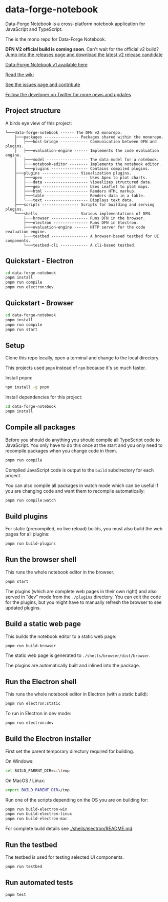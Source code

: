 # data-forge-notebook

Data-Forge Notebook is a cross-platform notebook application for JavaScript and TypeScript.

The is the mono repo for Data-Forge Notebook.

**DFN V2 official build is coming soon**. Can't wait for the official v2 build? [Jump into the releases page and download the latest v2 release candidate](https://github.com/data-forge-notebook/data-forge-notebook/releases)

[Data-Forge Notebook v1 available here](https://www.data-forge-notebook.com/)

[Read the wiki](https://github.com/data-forge-notebook/data-forge-notebook/wiki)

[See the issues page and contribute](https://github.com/data-forge-notebook/data-forge-notebook/issues)

[Follow the developer on Twitter for more news and updates](https://twitter.com/codecapers)

## Project structure

A birds eye view of this project:

```
└───data-forge-notebook ------ The DFN v2 monorepo.
    ├───packages --------------- Packages shared within the monorepo.
    │   ├───host-bridge ------------ Communication between DFN and plugins.
    │   ├───evaluation-engine ------ Implements the code evaluation engine.
    │   ├───model ------------------ The data model for a notebook.
    │   ├───notebook-editor -------- Implements the notebook editor.
    │   └───plugins ---------------- Contains compiled plugins.
    ├───plugins ---------------- Visualization plugins.
    │   ├───apex ------------------- Uses Apex to plot charts.
    │   ├───data ------------------- Visualizes structured data.
    │   ├───geo -------------------- Uses Leaflet to plot maps.
    │   ├───html ------------------- Renders HTML markup.
    │   ├───table ------------------ Renders data in a table.
    │   └───text ------------------- Displays text data.
    ├───scripts ---------------- Scripts for building and serving plugins.
    └───shells ----------------- Various implementations of DFN.
        ├───browser ---------------- Runs DFN in the browser.
        ├───electron --------------- Runs DFN in Electron.
        ├───evaluation-engine ------ HTTP server for the code evaluation engine.
        ├───testbed ---------------- A browser-based testbed for UI components.
        └───testbed-cli ------------ A cli-based testbed.
```
## Quickstart - Electron

```bash
cd data-forge-notebook
pnpm install
pnpm run compile
pnpm run electron:dev
```

## Quickstart - Browser

```bash
cd data-forge-notebook
pnpm install
pnpm run compile
pnpm run start
```

## Setup 

Clone this repo locally, open a terminal and change to the local directory.

This projects used `pnpm` instead of `npm` because it's so much faster.

Install pnpm:

```bash
npm install -g pnpm
```

Install dependencies for this project:

```bash
cd data-forge-notebook
pnpm install
```

## Compile all packages

Before you should do anything you should compile all TypeScript code to JavaScript. You only have to do this once at the start and you only need to recompile packages when you change code in them.

```bash
pnpm run compile
```

Compiled JavaScript code is output to the `build` subdirectory for each project.

You can also compile all packages in watch mode which can be useful if you are changing code and want them to recompile automatically:

```bash
pnpm run compile:watch
```

## Build plugins

For static (precompiled, no live reload) builds, you must also build the web pages for all plugins:

```bash
pnpm run build-plugins
```
## Run the browser shell

This runs the whole notebook editor in the browser.

```bash
pnpm start
```

The plugins (which are complete web pages in their own right) and also served in "dev" mode from the `./plugins` directory. You can edit the code for the plugins, but you might have to manually refresh the browser to see updated plugins.

## Build a static web page

This builds the notebook editor to a static web page:

```bash
pnpm run build-browser
```

The static web page is generated to `./shells/browser/dist/browser`.

The plugins are automatically built and inlined into the package.

## Run the Electron shell

This runs the whole notebook editor in Electron (with a static build):

```bash
pnpm run electron:static
```

To run in Electron in dev mode:

```bash
pnpm run electron:dev
```

## Build the Electron installer

First set the parent temporary directory required for building. 

On Windows:

```bash
set BUILD_PARENT_DIR=c:\temp
```

On MacOS / Linux:

```bash
export BUILD_PARENT_DIR=/tmp
```

Run one of the scripts depending on the OS you are on building for:

```bash
pnpm run build-electron-win
pnpm run build-electron-linux
pnpm run build-electron-mac
```

For complete build details see [./shells/electron/README.md](./shells/electron/README.md).

## Run the testbed

The testbed is used for testing selected UI components.

```bash
pnpm run testbed
```

## Run automated tests

```bash
pnpm test
```